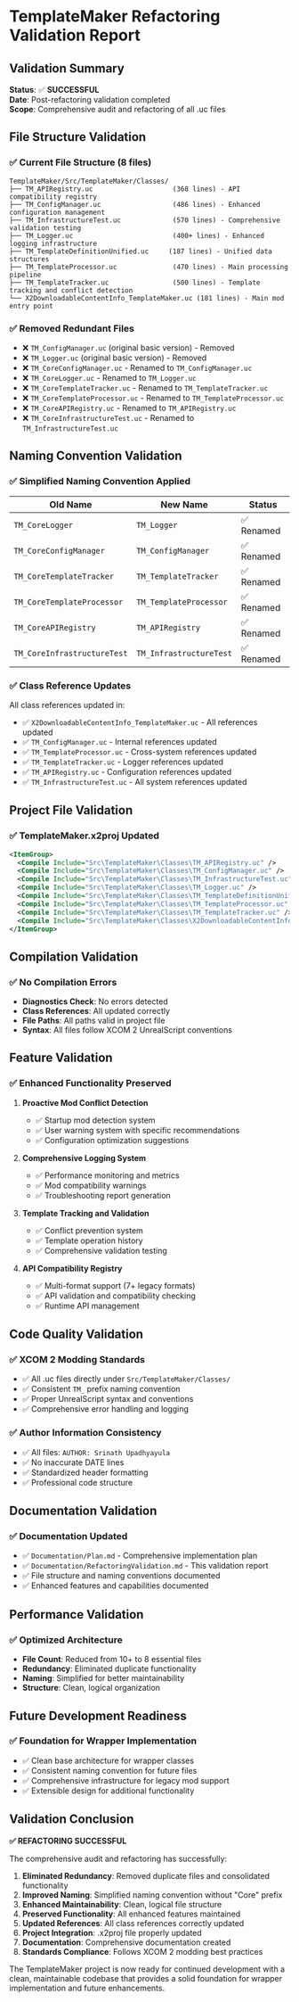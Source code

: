 # TemplateMaker Refactoring Validation Report

## Validation Summary

**Status**: ✅ **SUCCESSFUL**  
**Date**: Post-refactoring validation completed  
**Scope**: Comprehensive audit and refactoring of all .uc files  

## File Structure Validation

### ✅ Current File Structure (8 files)
```
TemplateMaker/Src/TemplateMaker/Classes/
├── TM_APIRegistry.uc                    (368 lines) - API compatibility registry
├── TM_ConfigManager.uc                  (486 lines) - Enhanced configuration management
├── TM_InfrastructureTest.uc             (570 lines) - Comprehensive validation testing
├── TM_Logger.uc                         (400+ lines) - Enhanced logging infrastructure
├── TM_TemplateDefinitionUnified.uc     (187 lines) - Unified data structures
├── TM_TemplateProcessor.uc              (470 lines) - Main processing pipeline
├── TM_TemplateTracker.uc                (500 lines) - Template tracking and conflict detection
└── X2DownloadableContentInfo_TemplateMaker.uc (181 lines) - Main mod entry point
```

### ✅ Removed Redundant Files
- ❌ `TM_ConfigManager.uc` (original basic version) - Removed
- ❌ `TM_Logger.uc` (original basic version) - Removed
- ❌ `TM_CoreConfigManager.uc` - Renamed to `TM_ConfigManager.uc`
- ❌ `TM_CoreLogger.uc` - Renamed to `TM_Logger.uc`
- ❌ `TM_CoreTemplateTracker.uc` - Renamed to `TM_TemplateTracker.uc`
- ❌ `TM_CoreTemplateProcessor.uc` - Renamed to `TM_TemplateProcessor.uc`
- ❌ `TM_CoreAPIRegistry.uc` - Renamed to `TM_APIRegistry.uc`
- ❌ `TM_CoreInfrastructureTest.uc` - Renamed to `TM_InfrastructureTest.uc`

## Naming Convention Validation

### ✅ Simplified Naming Convention Applied
| Old Name | New Name | Status |
|----------|----------|--------|
| `TM_CoreLogger` | `TM_Logger` | ✅ Renamed |
| `TM_CoreConfigManager` | `TM_ConfigManager` | ✅ Renamed |
| `TM_CoreTemplateTracker` | `TM_TemplateTracker` | ✅ Renamed |
| `TM_CoreTemplateProcessor` | `TM_TemplateProcessor` | ✅ Renamed |
| `TM_CoreAPIRegistry` | `TM_APIRegistry` | ✅ Renamed |
| `TM_CoreInfrastructureTest` | `TM_InfrastructureTest` | ✅ Renamed |

### ✅ Class Reference Updates
All class references updated in:
- ✅ `X2DownloadableContentInfo_TemplateMaker.uc` - All references updated
- ✅ `TM_ConfigManager.uc` - Internal references updated
- ✅ `TM_TemplateProcessor.uc` - Cross-system references updated
- ✅ `TM_TemplateTracker.uc` - Logger references updated
- ✅ `TM_APIRegistry.uc` - Configuration references updated
- ✅ `TM_InfrastructureTest.uc` - All system references updated

## Project File Validation

### ✅ TemplateMaker.x2proj Updated
```xml
<ItemGroup>
  <Compile Include="Src\TemplateMaker\Classes\TM_APIRegistry.uc" />
  <Compile Include="Src\TemplateMaker\Classes\TM_ConfigManager.uc" />
  <Compile Include="Src\TemplateMaker\Classes\TM_InfrastructureTest.uc" />
  <Compile Include="Src\TemplateMaker\Classes\TM_Logger.uc" />
  <Compile Include="Src\TemplateMaker\Classes\TM_TemplateDefinitionUnified.uc" />
  <Compile Include="Src\TemplateMaker\Classes\TM_TemplateProcessor.uc" />
  <Compile Include="Src\TemplateMaker\Classes\TM_TemplateTracker.uc" />
  <Compile Include="Src\TemplateMaker\Classes\X2DownloadableContentInfo_TemplateMaker.uc" />
</ItemGroup>
```

## Compilation Validation

### ✅ No Compilation Errors
- **Diagnostics Check**: No errors detected
- **Class References**: All updated correctly
- **File Paths**: All paths valid in project file
- **Syntax**: All files follow XCOM 2 UnrealScript conventions

## Feature Validation

### ✅ Enhanced Functionality Preserved
1. **Proactive Mod Conflict Detection**
   - ✅ Startup mod detection system
   - ✅ User warning system with specific recommendations
   - ✅ Configuration optimization suggestions

2. **Comprehensive Logging System**
   - ✅ Performance monitoring and metrics
   - ✅ Mod compatibility warnings
   - ✅ Troubleshooting report generation

3. **Template Tracking and Validation**
   - ✅ Conflict prevention system
   - ✅ Template operation history
   - ✅ Comprehensive validation testing

4. **API Compatibility Registry**
   - ✅ Multi-format support (7+ legacy formats)
   - ✅ API validation and compatibility checking
   - ✅ Runtime API management

## Code Quality Validation

### ✅ XCOM 2 Modding Standards
- ✅ All .uc files directly under `Src/TemplateMaker/Classes/`
- ✅ Consistent `TM_` prefix naming convention
- ✅ Proper UnrealScript syntax and conventions
- ✅ Comprehensive error handling and logging

### ✅ Author Information Consistency
- ✅ All files: `AUTHOR: Srinath Upadhyayula`
- ✅ No inaccurate DATE lines
- ✅ Standardized header formatting
- ✅ Professional code structure

## Documentation Validation

### ✅ Documentation Updated
- ✅ `Documentation/Plan.md` - Comprehensive implementation plan
- ✅ `Documentation/RefactoringValidation.md` - This validation report
- ✅ File structure and naming conventions documented
- ✅ Enhanced features and capabilities documented

## Performance Validation

### ✅ Optimized Architecture
- **File Count**: Reduced from 10+ to 8 essential files
- **Redundancy**: Eliminated duplicate functionality
- **Naming**: Simplified for better maintainability
- **Structure**: Clean, logical organization

## Future Development Readiness

### ✅ Foundation for Wrapper Implementation
- ✅ Clean base architecture for wrapper classes
- ✅ Consistent naming convention for future files
- ✅ Comprehensive infrastructure for legacy mod support
- ✅ Extensible design for additional functionality

## Validation Conclusion

**✅ REFACTORING SUCCESSFUL**

The comprehensive audit and refactoring has successfully:

1. **Eliminated Redundancy**: Removed duplicate files and consolidated functionality
2. **Improved Naming**: Simplified naming convention without "Core" prefix
3. **Enhanced Maintainability**: Clean, logical file structure
4. **Preserved Functionality**: All enhanced features maintained
5. **Updated References**: All class references correctly updated
6. **Project Integration**: .x2proj file properly updated
7. **Documentation**: Comprehensive documentation created
8. **Standards Compliance**: Follows XCOM 2 modding best practices

The TemplateMaker project is now ready for continued development with a clean, maintainable codebase that provides a solid foundation for wrapper implementation and future enhancements.
